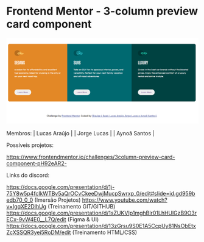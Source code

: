 # Frontend Mentor - 3-column preview card component

![Design preview for the 3-column preview card component coding challenge](./images/telaDesktop.PNG)

Membros: | Lucas Araújo | | Jorge Lucas | | Aynoã Santos |

Possíveis projetos:

https://www.frontendmentor.io/challenges/3column-preview-card-component-pH92eAR2-

Links do discord:

https://docs.google.com/presentation/d/1j-75Y8w5p4fcIkWTBv5aQrOCvCkeeDwjMucpSwrxp_0/edit#slide=id.gd959bedb70_0_0 (Imersão Projetos)
https://www.youtube.com/watch?v=IgqXE2DlhUg (Treinamento GIT/GITHUB) https://docs.google.com/presentation/d/1sZUKVIp1mghBlr01LhHUlGzB9O3rECx-9vW4E0__L7Q/edit (Figma & UI) https://docs.google.com/presentation/d/13zGrsu9S0E1A5CcpUy81NsObEtxZcXSSQR3yei5RoDM/edit (Treinamento HTML/CSS)

